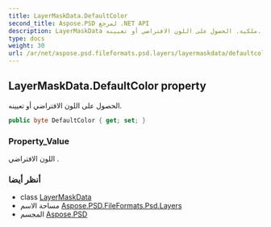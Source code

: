 ```yaml
---
title: LayerMaskData.DefaultColor
second_title: Aspose.PSD لمرجع .NET API
description: LayerMaskData ملكية. الحصول على اللون الافتراضي أو تعيينه.
type: docs
weight: 30
url: /ar/net/aspose.psd.fileformats.psd.layers/layermaskdata/defaultcolor/
---
```

## LayerMaskData.DefaultColor property

الحصول على اللون الافتراضي أو تعيينه.

```csharp
public byte DefaultColor { get; set; }
```

### Property_Value

اللون الافتراضي .

### أنظر أيضا

* class [LayerMaskData](../)
* مساحة الاسم [Aspose.PSD.FileFormats.Psd.Layers](../../layermaskdata/)
* المجسم [Aspose.PSD](../../../)


